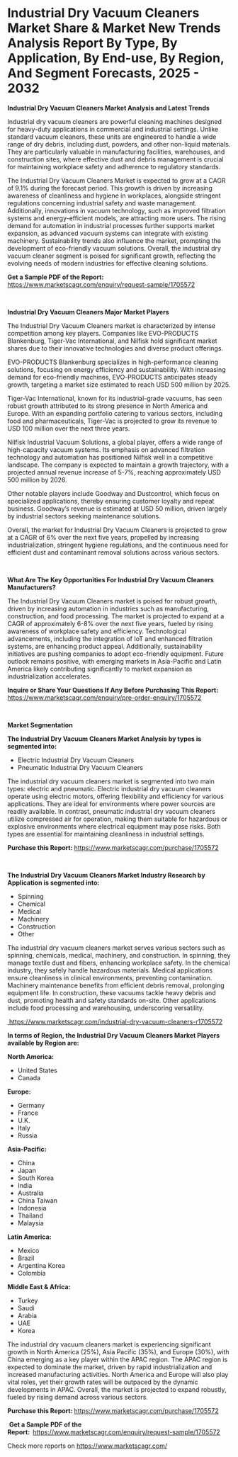<p><h1>Industrial Dry Vacuum Cleaners Market Share & Market New Trends Analysis Report By Type, By Application, By End-use, By Region, And Segment Forecasts, 2025 - 2032</h1></p><p><strong>Industrial Dry Vacuum Cleaners Market Analysis and Latest Trends</strong></p>
<p><p>Industrial dry vacuum cleaners are powerful cleaning machines designed for heavy-duty applications in commercial and industrial settings. Unlike standard vacuum cleaners, these units are engineered to handle a wide range of dry debris, including dust, powders, and other non-liquid materials. They are particularly valuable in manufacturing facilities, warehouses, and construction sites, where effective dust and debris management is crucial for maintaining workplace safety and adherence to regulatory standards.</p><p>The Industrial Dry Vacuum Cleaners Market is expected to grow at a CAGR of 9.1% during the forecast period. This growth is driven by increasing awareness of cleanliness and hygiene in workplaces, alongside stringent regulations concerning industrial safety and waste management. Additionally, innovations in vacuum technology, such as improved filtration systems and energy-efficient models, are attracting more users. The rising demand for automation in industrial processes further supports market expansion, as advanced vacuum systems can integrate with existing machinery. Sustainability trends also influence the market, prompting the development of eco-friendly vacuum solutions. Overall, the industrial dry vacuum cleaner segment is poised for significant growth, reflecting the evolving needs of modern industries for effective cleaning solutions.</p></p>
<p><strong>Get a Sample PDF of the Report:&nbsp;</strong> <a href="https://www.marketscagr.com/enquiry/request-sample/1705572?utm_campaign=1909&utm_medium=2&utm_source=Github&utm_content=ia&utm_term=10012025&utm_id=industrial-dry-vacuum-cleaners">https://www.marketscagr.com/enquiry/request-sample/1705572</a></p>
<p>&nbsp;</p>
<p><strong>Industrial Dry Vacuum Cleaners Major Market Players</strong></p>
<p><p>The Industrial Dry Vacuum Cleaners market is characterized by intense competition among key players. Companies like EVO-PRODUCTS Blankenburg, Tiger-Vac International, and Nilfisk hold significant market shares due to their innovative technologies and diverse product offerings.</p><p>EVO-PRODUCTS Blankenburg specializes in high-performance cleaning solutions, focusing on energy efficiency and sustainability. With increasing demand for eco-friendly machines, EVO-PRODUCTS anticipates steady growth, targeting a market size estimated to reach USD 500 million by 2025.</p><p>Tiger-Vac International, known for its industrial-grade vacuums, has seen robust growth attributed to its strong presence in North America and Europe. With an expanding portfolio catering to various sectors, including food and pharmaceuticals, Tiger-Vac is projected to grow its revenue to USD 100 million over the next three years.</p><p>Nilfisk Industrial Vacuum Solutions, a global player, offers a wide range of high-capacity vacuum systems. Its emphasis on advanced filtration technology and automation has positioned Nilfisk well in a competitive landscape. The company is expected to maintain a growth trajectory, with a projected annual revenue increase of 5-7%, reaching approximately USD 500 million by 2026.</p><p>Other notable players include Goodway and Dustcontrol, which focus on specialized applications, thereby ensuring customer loyalty and repeat business. Goodway’s revenue is estimated at USD 50 million, driven largely by industrial sectors seeking maintenance solutions.</p><p>Overall, the market for Industrial Dry Vacuum Cleaners is projected to grow at a CAGR of 6% over the next five years, propelled by increasing industrialization, stringent hygiene regulations, and the continuous need for efficient dust and contaminant removal solutions across various sectors.</p></p>
<p>&nbsp;</p>
<p><strong>What Are The Key Opportunities For Industrial Dry Vacuum Cleaners Manufacturers?</strong></p>
<p><p>The Industrial Dry Vacuum Cleaners market is poised for robust growth, driven by increasing automation in industries such as manufacturing, construction, and food processing. The market is projected to expand at a CAGR of approximately 6-8% over the next five years, fueled by rising awareness of workplace safety and efficiency. Technological advancements, including the integration of IoT and enhanced filtration systems, are enhancing product appeal. Additionally, sustainability initiatives are pushing companies to adopt eco-friendly equipment. Future outlook remains positive, with emerging markets in Asia-Pacific and Latin America likely contributing significantly to market expansion as industrialization accelerates.</p></p>
<p><strong>Inquire or Share Your Questions If Any Before Purchasing This Report:</strong> <a href="https://www.marketscagr.com/enquiry/pre-order-enquiry/1705572?utm_campaign=1909&utm_medium=2&utm_source=Github&utm_content=ia&utm_term=10012025&utm_id=industrial-dry-vacuum-cleaners">https://www.marketscagr.com/enquiry/pre-order-enquiry/1705572</a></p>
<p>&nbsp;</p>
<p><strong>Market Segmentation</strong></p>
<p><strong>The Industrial Dry Vacuum Cleaners Market Analysis by types is segmented into:</strong></p>
<p><ul><li>Electric Industrial Dry Vacuum Cleaners</li><li>Pneumatic Industrial Dry Vacuum Cleaners</li></ul></p>
<p><p>The industrial dry vacuum cleaners market is segmented into two main types: electric and pneumatic. Electric industrial dry vacuum cleaners operate using electric motors, offering flexibility and efficiency for various applications. They are ideal for environments where power sources are readily available. In contrast, pneumatic industrial dry vacuum cleaners utilize compressed air for operation, making them suitable for hazardous or explosive environments where electrical equipment may pose risks. Both types are essential for maintaining cleanliness in industrial settings.</p></p>
<p><strong>Purchase this Report:&nbsp;</strong><a href="https://www.marketscagr.com/purchase/1705572?utm_campaign=1909&utm_medium=2&utm_source=Github&utm_content=ia&utm_term=10012025&utm_id=industrial-dry-vacuum-cleaners">https://www.marketscagr.com/purchase/1705572</a></p>
<p>&nbsp;</p>
<p><strong>The Industrial Dry Vacuum Cleaners Market Industry Research by Application is segmented into:</strong></p>
<p><ul><li>Spinning</li><li>Chemical</li><li>Medical</li><li>Machinery</li><li>Construction</li><li>Other</li></ul></p>
<p><p>The industrial dry vacuum cleaners market serves various sectors such as spinning, chemicals, medical, machinery, and construction. In spinning, they manage textile dust and fibers, enhancing workplace safety. In the chemical industry, they safely handle hazardous materials. Medical applications ensure cleanliness in clinical environments, preventing contamination. Machinery maintenance benefits from efficient debris removal, prolonging equipment life. In construction, these vacuums tackle heavy debris and dust, promoting health and safety standards on-site. Other applications include food processing and warehousing, underscoring versatility.</p></p>
<p><a href="https://www.marketscagr.com/industrial-dry-vacuum-cleaners-r1705572?utm_campaign=1909&utm_medium=2&utm_source=Github&utm_content=ia&utm_term=10012025&utm_id=industrial-dry-vacuum-cleaners">&nbsp;https://www.marketscagr.com/industrial-dry-vacuum-cleaners-r1705572</a></p>
<p><strong>In terms of Region, the Industrial Dry Vacuum Cleaners Market Players available by Region are:</strong></p>
<p>
    <p> <strong> North America: </strong>
        <ul>
            <li>United States</li>
            <li>Canada</li>
        </ul>
        </p> 
    <p> <strong> Europe: </strong>
        <ul>
            <li>Germany</li>
            <li>France</li>
            <li>U.K.</li>
            <li>Italy</li>
            <li>Russia</li>
        </ul>
        </p> 
    <p> <strong> Asia-Pacific: </strong>
        <ul>
            <li>China</li>
            <li>Japan</li>
            <li>South Korea</li>
            <li>India</li>
            <li>Australia</li>
            <li>China Taiwan</li>
            <li>Indonesia</li>
            <li>Thailand</li>
            <li>Malaysia</li>
        </ul>
        </p> 
    <p> <strong> Latin America: </strong>
        <ul>
            <li>Mexico</li>
            <li>Brazil</li>
            <li>Argentina Korea</li>
            <li>Colombia</li>
        </ul>
        </p> 
    <p> <strong> Middle East & Africa: </strong>
        <ul>
            <li>Turkey</li>
            <li>Saudi</li>
            <li>Arabia</li>
            <li>UAE</li>
            <li>Korea</li>
        </ul>
    </p>
    </p>
<p><p>The industrial dry vacuum cleaners market is experiencing significant growth in North America (25%), Asia Pacific (35%), and Europe (30%), with China emerging as a key player within the APAC region. The APAC region is expected to dominate the market, driven by rapid industrialization and increased manufacturing activities. North America and Europe will also play vital roles, yet their growth rates will be outpaced by the dynamic developments in APAC. Overall, the market is projected to expand robustly, fueled by rising demand across various sectors.</p></p>
<p><strong>Purchase this Report: </strong><a href="https://www.marketscagr.com/purchase/1705572?utm_campaign=1909&utm_medium=2&utm_source=Github&utm_content=ia&utm_term=10012025&utm_id=industrial-dry-vacuum-cleaners">https://www.marketscagr.com/purchase/1705572</a></p>
<p>&nbsp;<strong>Get a Sample PDF of the Report:&nbsp;&nbsp;</strong><a href="https://www.marketscagr.com/enquiry/request-sample/1705572?utm_campaign=1909&utm_medium=2&utm_source=Github&utm_content=ia&utm_term=10012025&utm_id=industrial-dry-vacuum-cleaners">https://www.marketscagr.com/enquiry/request-sample/1705572</a></p>
<p><strong></strong></p>
<p>Check more reports on <a href="https://www.marketscagr.com/?utm_campaign=1909&utm_medium=2&utm_source=Github&utm_content=ia&utm_term=10012025&utm_id=industrial-dry-vacuum-cleaners">https://www.marketscagr.com/</a></p>